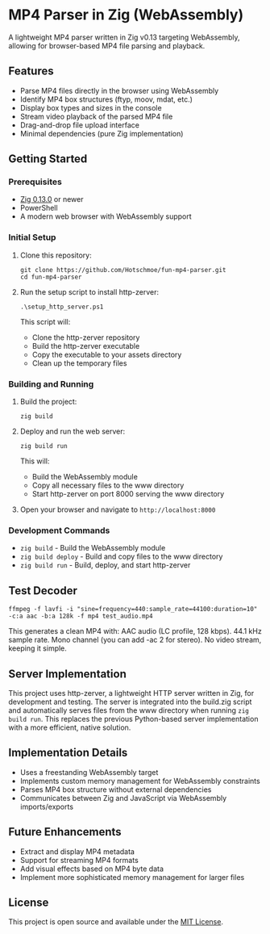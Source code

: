# MP4 Parser in Zig (WebAssembly)

A lightweight MP4 parser written in Zig v0.13 targeting WebAssembly, allowing for browser-based MP4 file parsing and playback.

## Features

- Parse MP4 files directly in the browser using WebAssembly
- Identify MP4 box structures (ftyp, moov, mdat, etc.)
- Display box types and sizes in the console
- Stream video playback of the parsed MP4 file
- Drag-and-drop file upload interface
- Minimal dependencies (pure Zig implementation)

## Getting Started

### Prerequisites

- [Zig 0.13.0](https://ziglang.org/download/) or newer
- PowerShell
- A modern web browser with WebAssembly support

### Initial Setup

1. Clone this repository:
   ```
   git clone https://github.com/Hotschmoe/fun-mp4-parser.git
   cd fun-mp4-parser
   ```

2. Run the setup script to install http-zerver:
   ```
   .\setup_http_server.ps1
   ```
   This script will:
   - Clone the http-zerver repository
   - Build the http-zerver executable
   - Copy the executable to your assets directory
   - Clean up the temporary files

### Building and Running

1. Build the project:
   ```
   zig build
   ```

2. Deploy and run the web server:
   ```
   zig build run
   ```
   This will:
   - Build the WebAssembly module
   - Copy all necessary files to the www directory
   - Start http-zerver on port 8000 serving the www directory

3. Open your browser and navigate to `http://localhost:8000`

### Development Commands

- `zig build` - Build the WebAssembly module
- `zig build deploy` - Build and copy files to the www directory
- `zig build run` - Build, deploy, and start http-zerver

## Test Decoder

```ffmpeg -f lavfi -i "sine=frequency=440:sample_rate=44100:duration=10" -c:a aac -b:a 128k -f mp4 test_audio.mp4```

This generates a clean MP4 with:
AAC audio (LC profile, 128 kbps).
44.1 kHz sample rate.
Mono channel (you can add -ac 2 for stereo).
No video stream, keeping it simple.

## Server Implementation

This project uses http-zerver, a lightweight HTTP server written in Zig, for development and testing. The server is integrated into the build.zig script and automatically serves files from the www directory when running `zig build run`. This replaces the previous Python-based server implementation with a more efficient, native solution.

## Implementation Details

- Uses a freestanding WebAssembly target
- Implements custom memory management for WebAssembly constraints
- Parses MP4 box structure without external dependencies
- Communicates between Zig and JavaScript via WebAssembly imports/exports

## Future Enhancements

- Extract and display MP4 metadata
- Support for streaming MP4 formats
- Add visual effects based on MP4 byte data
- Implement more sophisticated memory management for larger files

## License

This project is open source and available under the [MIT License](LICENSE).
